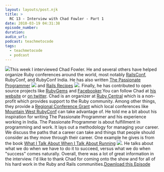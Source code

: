 ```yaml
---
layout: layouts/post.njk
title: >
  RC 13 - Interview with Chad Fowler - Part 1
date: 2010-03-19 04:31:38
episode_number:
duration:
audio_url:
podcast: teachmetocode
tags:
  - teachmetocode
  - podcast
---
```


[![](http://localhost/~charleswood/wordpress/wp-content/uploads/2010/01/BuildingSkills-itunes.jpg)](http://localhost/~charleswood/wordpress/wp-content/uploads/2010/01/BuildingSkills-itunes.jpg)This week I interviewed Chad Fowler. He and several others have helped organize Ruby conferences around the world, most notably [RailsConf](http://railsconf.org), RubyConf, and RubyConf India. He has also written [The Passionate Programmer](http://www.amazon.com/gp/product/1934356344?ie=UTF8&tag=chamaxwoo-20&linkCode=as2&camp=1789&creative=9325&creativeASIN=1934356344) ![](http://www.assoc-amazon.com/e/ir?t=chamaxwoo-20&l=as2&o=1&a=1934356344) and [Rails Recipes](http://www.amazon.com/gp/product/0977616606?ie=UTF8&tag=chamaxwoo-20&linkCode=as2&camp=1789&creative=9325&creativeASIN=0977616606) ![](http://www.assoc-amazon.com/e/ir?t=chamaxwoo-20&l=as2&o=1&a=0977616606). Finally, he has contributed to open source projects like [RubyGems](http://docs.rubygems.org) and [Facebooker](http://facebooker.rubyforge.org/).<!--more-->You can follow Chad at [his website](http://chadfowler.com) or [on twitter](http://twitter.com/chadfowler). Chad is an organizer at [Ruby Central](http://rubycentral.org) which is a non-profit which provides support to the Ruby community. Among other things, they provide a [Regional Conference Grant](http://static.rubycentral.org/rcg2006.pdf) which local conferences like [Mountain West RubyConf](http://mtnwestrubyconf.org) can take advantage of. He told me a bit about his inspiration for writing The Passionate Programmer and his experience working in India. The Passionate Programmer is about fulfillment in programming and work. It lays out a methodology for managing your career. We discuss the paths that a career can take and things that people should consider as they move through their career. One example he gives is from the book [What I Talk About When I Talk About Running](http://www.amazon.com/gp/product/0307389839?ie=UTF8&tag=chamaxwoo-20&linkCode=as2&camp=1789&creative=9325&creativeASIN=0307389839) ![](http://www.assoc-amazon.com/e/ir?t=chamaxwoo-20&l=as2&o=1&a=0307389839). He talks about what we do when we have to do it to succeed, versus what we do when "success" comes naturally. Overall, there was a lot of great information in the interview. I'd like to thank Chad for coming onto the show and for all of his hard work in the Ruby and Rails communities.[Download this Episode](http://media.libsyn.com/media/charlesmaxwood/RC_13_Chad_Fowler_Part_1.mp3)
